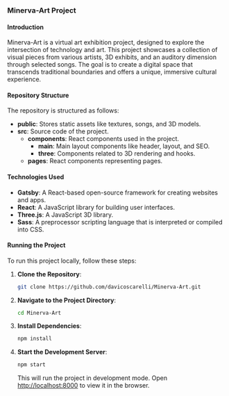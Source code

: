 ### Minerva-Art Project

#### Introduction
Minerva-Art is a virtual art exhibition project, designed to explore the intersection of technology and art. This project showcases a collection of visual pieces from various artists, 3D exhibits, and an auditory dimension through selected songs. The goal is to create a digital space that transcends traditional boundaries and offers a unique, immersive cultural experience.

#### Repository Structure
The repository is structured as follows:

- **public**: Stores static assets like textures, songs, and 3D models.
- **src**: Source code of the project.
  - **components**: React components used in the project.
    - **main**: Main layout components like header, layout, and SEO.
    - **three**: Components related to 3D rendering and hooks.
  - **pages**: React components representing pages.

#### Technologies Used
- **Gatsby**: A React-based open-source framework for creating websites and apps.
- **React**: A JavaScript library for building user interfaces.
- **Three.js**: A JavaScript 3D library.
- **Sass**: A preprocessor scripting language that is interpreted or compiled into CSS.

#### Running the Project
To run this project locally, follow these steps:

1. **Clone the Repository**: 
   ```bash
   git clone https://github.com/davicoscarelli/Minerva-Art.git
   ```
2. **Navigate to the Project Directory**: 
   ```bash
   cd Minerva-Art
   ```
3. **Install Dependencies**: 
   ```bash
   npm install
   ```
4. **Start the Development Server**: 
   ```bash
   npm start
   ```
   This will run the project in development mode. Open [http://localhost:8000](http://localhost:8000) to view it in the browser.

